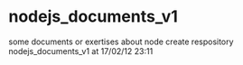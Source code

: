 # nodejs_documents_v1
some documents or exertises about node
create respository nodejs_documents_v1 at 17/02/12 23:11

